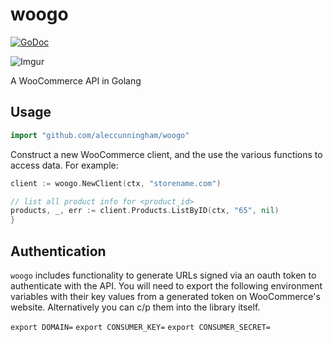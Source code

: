 # woogo

[![GoDoc](https://godoc.org/github.com/aleccunningham/woogo?status.svg)](https://godoc.org/github.com/aleccunningham/woogo)

![Imgur](https://i.imgur.com/5KVjCyft.jpg)

A WooCommerce API in Golang

## Usage

```Go
import "github.com/aleccunningham/woogo"
```

Construct a new WooCommerce client, and the use the various functions to access data. For example:

```Go
client := woogo.NewClient(ctx, "storename.com")

// list all product info for <product_id>
products, _, err := client.Products.ListByID(ctx, "65", nil)
}
```

## Authentication

`woogo` includes functionality to generate URLs signed via an oauth token to authenticate with the API. You will need to export the following environment variables with their key values from a generated token on WooCommerce's website. Alternatively you can c/p them into the library itself.

`export DOMAIN=`
`export CONSUMER_KEY=`
`export CONSUMER_SECRET=`
